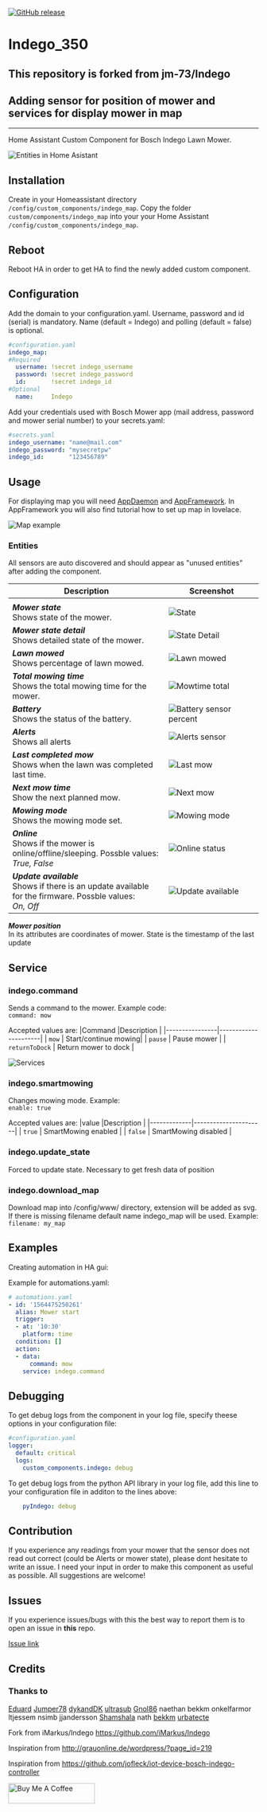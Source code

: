 [![GitHub release](https://img.shields.io/github/release/JiriKursky/Indego.svg)](https://GitHub.com/JiriKursky/Indego_350/releases/) 

# Indego_350
## This repository is forked from jm-73/Indego 
## Adding sensor for position of mower and services for display mower in map 
<hr>

Home Assistant Custom Component for Bosch Indego Lawn Mower.

![Entities in Home Asistant](/images/0-Sensors_3.png)

## Installation

Create in your Homeassistant directory `/config/custom_components/indego_map`.
Copy the folder `custom/components/indego_map` into your  your Home Assistant `/config/custom_components/indego_map`.


## Reboot
Reboot HA in order to get HA to find the newly added custom component.

## Configuration
Add the domain to your configuration.yaml. Username, password and id (serial) is mandatory. Name (default = Indego) and polling (default = false) is optional.
``` yaml
#configuration.yaml
indego_map:
#Required
  username: !secret indego_username
  password: !secret indego_password
  id:       !secret indego_id
#Optional
  name:     Indego
```

Add your credentials used with Bosch Mower app (mail address, password and mower serial number) to your secrets.yaml: 
``` yaml
#secrets.yaml
indego_username: "name@mail.com"
indego_password: "mysecretpw"
indego_id:       "123456789"
```
## Usage

For displaying map you will need [AppDaemon](https://appdaemon.readthedocs.io/en/latest/) and [AppFramework](https://appframework.readthedocs.io/en/latest/index.html). 
In AppFramework you will also find tutorial how to set up map in lovelace.


![Map example](/images/m1-map.png)

### Entities
 All sensors are auto discovered and should appear as "unused entities" after adding the component.

| Description | Screenshot |
|-------------|------------|
| <img width=400/> | <img width=325/> |
***Mower state***<br>Shows state of the mower. | ![State](/images/1-State_3.png)
***Mower state detail***<br>Shows detailed state of the mower. | ![State Detail](/images/2-StateDetail_1.png)
***Lawn mowed***<br>Shows percentage of lawn mowed. | ![Lawn mowed](/images/3-LawnMowed_3.png)
***Total mowing time***<br>Shows the total mowing time for the mower. | ![Mowtime total](/images/4-MowTime_3.png)
***Battery***<br>Shows the status of the battery. | ![Battery sensor percent](/images/5-Battery_3.png)
***Alerts***<br>Shows all alerts | ![Alerts sensor](/images/7-Alerts_3.png)
***Last completed mow***<br>Shows when the lawn was completed last time. | ![Last mow](/images/8-LastCompleted_3.png)
***Next mow time***<br>Show the next planned mow. | ![Next mow](/images/9-NextMow_3.png)
***Mowing mode***<br>Shows the mowing mode set. | ![Mowing mode](/images/10-MowingMode_2.png)
***Online***<br>Shows if the mower is online/offline/sleeping. Possble values:<br> *True, False* | ![Online status](/images/11-Online_3.png)
***Update available***<br>Shows if there is an update available for the firmware. Possble values:<br> *On, Off* | ![Update available](/images/12-Update_4.png)
***Mower position***<br>In its attributes are coordinates of mower. State is the timestamp of the last update

## Service

### indego.command ####
Sends a command to the mower. Example code:<br>
`command: mow`

Accepted values are:
|Command         |Description           |
|----------------|----------------------|
| `mow`          | Start/continue mowing|
| `pause`        | Pause mower          |
| `returnToDock` | Return mower to dock |

![Services](/images/S1-Command1.png)

### indego.smartmowing ####
Changes mowing mode. Example:<br>
`enable: true`

Accepted values are:
|value        |Description           |
|-------------|----------------------|
| `true`      | SmartMowing enabled  |
| `false`     | SmartMowing disabled |

### indego.update_state ####
Forced to update state. Necessary to get fresh data of position

### indego.download_map ####
Download map into /config/www/ directory, extension will be added as svg. If there is missing filename default name indego_map will be used. Example:<br>
`filename: my_map`



## Examples
Creating automation in HA gui:

Example for automations.yaml:

``` yaml
# automations.yaml
- id: '1564475250261'
  alias: Mower start
  trigger:
  - at: '10:30'
    platform: time
  condition: []
  action:
  - data:
      command: mow
    service: indego.command
```

## Debugging
To get debug logs from the component in your log file, specify theese options in your configuration file:

``` yaml
#configuration.yaml
logger: 
  default: critical 
  logs: 
    custom_components.indego: debug 
```

To get debug logs from the python API library in your log file, add this line to your configuration file in additon to the lines above:

``` yaml
    pyIndego: debug
```

## Contribution
If you experience any readings from your mower that the sensor does not read out correct (could be Alerts or mower state), please dont hesitate to write an issue. I need your input in order to make this component as useful as possible. All suggestions are welcome!

## Issues
If you experience issues/bugs with this the best way to report them is to open an issue in **this** repo.

[Issue link](https://github.com/JiriKursky/Indego/issues)


## Credits

### Thanks to
[Eduard](https://github.com/eavanvalkenburg)
[Jumper78](https://github.com/Jumper78)
[dykandDK](https://github.com/dykandDK)
[ultrasub](https://github.com/UltraSub)
[Gnol86](https://github.com/Gnol86)
naethan bekkm onkelfarmor ltjessem nsimb jjandersson
[Shamshala](https://github.com/Shamshala)
nath
[bekkm](https://github.com/bekkm)
[urbatecte](https://github.com/urbatecte)

Fork from iMarkus/Indego https://github.com/iMarkus/Indego

Inspiration from http://grauonline.de/wordpress/?page_id=219

Inspiration from https://github.com/jofleck/iot-device-bosch-indego-controller

<a href="https://www.buymeacoffee.com/jm73" target="_blank"><img src="https://cdn.buymeacoffee.com/buttons/default-orange.png" alt="Buy Me A Coffee" height="41" width="174"></a>
